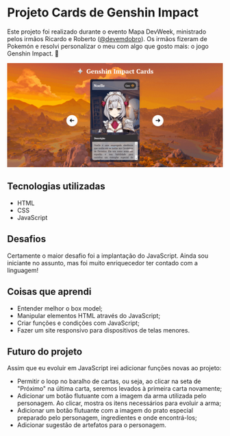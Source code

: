 # Projeto Cards de Genshin Impact

Este projeto foi realizado durante o evento Mapa DevWeek, ministrado pelos irmãos Ricardo e Roberto (<a href="https://www.instagram.com/devemdobro" target="_blank">@devemdobro</a>). Os irmãos fizeram de Pokemón e resolvi personalizar o meu com algo que gosto mais: o jogo Genshin Impact. 💖

<img src="/src/screenshots/genshin.gif" alt="GIF do projeto">

## Tecnologias utilizadas

- HTML
- CSS
- JavaScript

## Desafios

Certamente o maior desafio foi a implantação do JavaScript. Ainda sou iniciante no assunto, mas foi muito enriquecedor ter contado com a linguagem!

## Coisas que aprendi

- Entender melhor o box model;
- Manipular elementos HTML através do JavaScript;
- Criar funções e condições com JavaScript;
- Fazer um site responsivo para dispositivos de telas menores.

## Futuro do projeto

Assim que eu evoluir em JavaScript irei adicionar funções novas ao projeto:

- Permitir o loop no baralho de cartas, ou seja, ao clicar na seta de "Próximo" na última carta, seremos levados à primeira carta novamente;
- Adicionar um botão flutuante com a imagem da arma utilizada pelo personagem. Ao clicar, mostra os itens necessários para evoluir a arma;
- Adicionar um botão flutuante com a imagem do prato especial preparado pelo personagem, ingredientes e onde encontrá-los;
- Adicionar sugestão de artefatos para o personagem.
